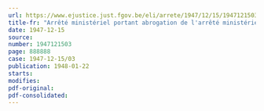```yaml
---
url: https://www.ejustice.just.fgov.be/eli/arrete/1947/12/15/1947121503/justel
title-fr: "Arrêté ministériel portant abrogation de l'arrêté ministériel du 27 décembre 1944, ordonnant un recensement trimestriel des stocks en produits textiles finis chez certains commerçants et fabricants"
date: 1947-12-15
source:
number: 1947121503
page: 888888
case: 1947-12-15/03
publication: 1948-01-22
starts:
modifies:
pdf-original:
pdf-consolidated:
---
```



